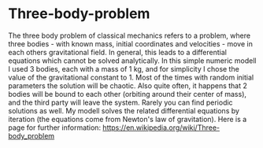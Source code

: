 # Three-body-problem

The three body problem of classical mechanics refers to a problem, where three bodies - with known mass, initial coordinates and velocities - move in each others gravitational field. In general, this leads to a differential equations which cannot be solved analytically. In this simple numeric modell I used 3 bodies, each with a mass of 1 kg, and for simplicity I chose the value of the gravitational constant to 1. Most of the times with random initial parameters the solution will be chaotic. Also quite often, it happens that 2 bodies will be bound to each other (orbiting around their center of mass), and the third party will leave the system. Rarely you can find periodic solutions as well. My modell solves the related differential equations by iteration (the equations come from Newton's law of gravitation). Here is a page for further information: https://en.wikipedia.org/wiki/Three-body_problem
